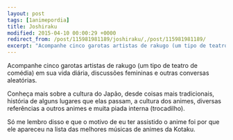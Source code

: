 ```yaml
---
layout: post
tags: [1animepordia]
title: Joshiraku
modified: 2015-04-10 00:00:29 +0000
redirect_from: /post/115981981189/joshiraku/,/post/115981981189/
excerpt: "Acompanhe cinco garotas artistas de rakugo (um tipo de teatro de comédia) em sua vida diária, discussões femininas e outras conversas aleatórias."
---
```


Acompanhe cinco garotas artistas de rakugo (um tipo de teatro de
comédia) em sua vida diária, discussões femininas e outras conversas
aleatórias.

Conheça mais sobre a cultura do Japão, desde coisas mais tradicionais,
história de alguns lugares que elas passam, a cultura dos animes,
diversas referências a outros animes e muita piada interna (trocadilho).

<!-- more -->

Só me lembro disso e que o motivo de eu ter assistido o anime foi por
que ele apareceu na lista das melhores músicas de animes da Kotaku.


